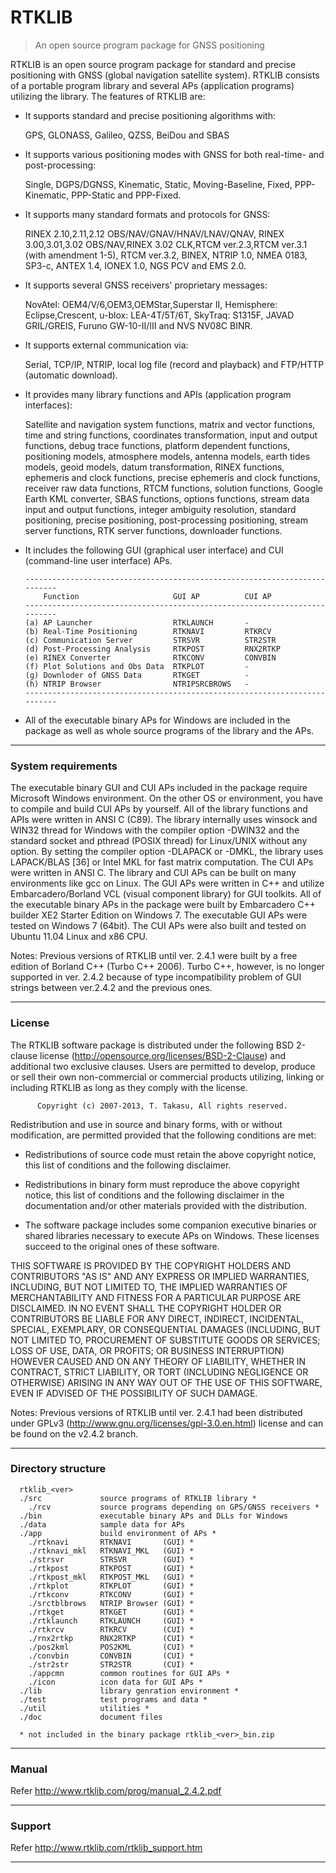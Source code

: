 #  RTKLIB
> An open source program package for GNSS positioning

RTKLIB is an open source program package for standard and precise positioning
with GNSS (global navigation satellite system). RTKLIB consists of a portable
program library and several APs (application programs) utilizing the library.
The features of RTKLIB are:

- It supports standard and precise positioning algorithms with:
    
    GPS, GLONASS, Galileo, QZSS, BeiDou and SBAS
    
- It supports various positioning modes with GNSS for both real-time- and
    post-processing:
    
    Single, DGPS/DGNSS, Kinematic, Static, Moving-Baseline, Fixed,
    PPP-Kinematic, PPP-Static and PPP-Fixed.
    
- It supports many standard formats and protocols for GNSS:
    
    RINEX 2.10,2.11,2.12 OBS/NAV/GNAV/HNAV/LNAV/QNAV, RINEX 3.00,3.01,3.02
    OBS/NAV,RINEX 3.02 CLK,RTCM ver.2.3,RTCM ver.3.1 (with amendment 1-5),
    RTCM ver.3.2, BINEX, NTRIP 1.0, NMEA 0183, SP3-c, ANTEX 1.4, IONEX 1.0,
    NGS PCV and EMS 2.0.
    
- It supports several GNSS receivers' proprietary messages:
    
    NovAtel: OEM4/V/6,OEM3,OEMStar,Superstar II, Hemisphere: Eclipse,Crescent,
    u-blox: LEA-4T/5T/6T, SkyTraq: S1315F, JAVAD GRIL/GREIS, Furuno
    GW-10-II/III and NVS NV08C BINR.
    
- It supports external communication via:
    
    Serial, TCP/IP, NTRIP, local log file (record and playback) and FTP/HTTP
    (automatic download).
    
- It provides many library functions and APIs (application program
    interfaces):
    
    Satellite and navigation system functions, matrix and vector functions,
    time and string functions, coordinates transformation, input and output
    functions, debug trace functions, platform dependent functions,
    positioning models, atmosphere models, antenna models, earth tides models,
    geoid models, datum transformation, RINEX functions, ephemeris and clock
    functions, precise ephemeris and clock functions, receiver raw data
    functions, RTCM functions, solution functions, Google Earth KML converter,
    SBAS functions, options functions, stream data input and output functions,
    integer ambiguity resolution, standard positioning, precise positioning,
    post-processing positioning, stream server functions, RTK server
    functions, downloader functions.
    
- It includes the following GUI (graphical user interface) and CUI
    (command-line user interface) APs.
    ```
    --------------------------------------------------------------------------
        Function                     GUI AP          CUI AP
    --------------------------------------------------------------------------
    (a) AP Launcher                  RTKLAUNCH       -
    (b) Real-Time Positioning        RTKNAVI         RTKRCV
    (c) Communication Server         STRSVR          STR2STR
    (d) Post-Processing Analysis     RTKPOST         RNX2RTKP
    (e) RINEX Converter              RTKCONV         CONVBIN
    (f) Plot Solutions and Obs Data  RTKPLOT         -
    (g) Downloder of GNSS Data       RTKGET          -
    (h) NTRIP Browser                NTRIPSRCBROWS   -
    --------------------------------------------------------------------------
    ```

- All of the executable binary APs for Windows are included in the package as
    well as whole source programs of the library and the APs.

--------------------------------------------------------------------------------

### System requirements

The executable binary GUI and CUI APs included in the package require Microsoft
Windows environment. On the other OS or environment, you have to compile and
build CUI APs by yourself.
All of the library functions and APIs were written in ANSI C (C89). The library
internally uses winsock and WIN32 thread for Windows with the compiler option
-DWIN32 and the standard socket and pthread (POSIX thread) for Linux/UNIX
without any option. By setting the compiler option -DLAPACK or -DMKL, the
library uses LAPACK/BLAS [36] or Intel MKL for fast matrix computation. The CUI
APs were written in ANSI C. The library and CUI APs can be built on many
environments like gcc on Linux. The GUI APs were written in C++ and utilize
Embarcadero/Borland VCL (visual component library) for GUI toolkits. All of the
executable binary APs in the package were built by Embarcadero C++ builder XE2
Starter Edition on Windows 7.
The executable GUI APs were tested on Windows 7 (64bit). The CUI APs were also
built and tested on Ubuntu 11.04 Linux and x86 CPU.

Notes:
Previous versions of RTKLIB until ver. 2.4.1 were built by a free edition of
Borland C++ (Turbo C++ 2006). Turbo C++, however, is no longer supported in
ver. 2.4.2 because of type incompatibility problem of GUI strings between
ver.2.4.2 and the previous ones.

--------------------------------------------------------------------------------

### License

The RTKLIB software package is distributed under the following BSD 2-clause
license (http://opensource.org/licenses/BSD-2-Clause) and additional two
exclusive clauses. Users are permitted to develop, produce or sell their own
non-commercial or commercial products utilizing, linking or including RTKLIB as
long as they comply with the license.

          Copyright (c) 2007-2013, T. Takasu, All rights reserved.

Redistribution and use in source and binary forms, with or without modification,
are permitted provided that the following conditions are met:

- Redistributions of source code must retain the above copyright notice, this
  list of conditions and the following disclaimer.

- Redistributions in binary form must reproduce the above copyright notice, this
  list of conditions and the following disclaimer in the documentation and/or
  other materials provided with the distribution.

- The software package includes some companion executive binaries or shared
  libraries necessary to execute APs on Windows. These licenses succeed to the
  original ones of these software. 

THIS SOFTWARE IS PROVIDED BY THE COPYRIGHT HOLDERS AND CONTRIBUTORS "AS IS"
AND ANY EXPRESS OR IMPLIED WARRANTIES, INCLUDING, BUT NOT LIMITED TO, THE
IMPLIED WARRANTIES OF MERCHANTABILITY AND FITNESS FOR A PARTICULAR PURPOSE
ARE DISCLAIMED. IN NO EVENT SHALL THE COPYRIGHT HOLDER OR CONTRIBUTORS BE
LIABLE FOR ANY DIRECT, INDIRECT, INCIDENTAL, SPECIAL, EXEMPLARY, OR
CONSEQUENTIAL DAMAGES (INCLUDING, BUT NOT LIMITED TO, PROCUREMENT OF SUBSTITUTE
GOODS OR SERVICES; LOSS OF USE, DATA, OR PROFITS; OR BUSINESS INTERRUPTION)
HOWEVER CAUSED AND ON ANY THEORY OF LIABILITY, WHETHER IN CONTRACT, STRICT
LIABILITY, OR TORT (INCLUDING NEGLIGENCE OR OTHERWISE) ARISING IN ANY WAY OUT OF
THE USE OF THIS SOFTWARE, EVEN IF ADVISED OF THE POSSIBILITY OF SUCH DAMAGE.

Notes:
Previous versions of RTKLIB until ver. 2.4.1 had been distributed under GPLv3
(http://www.gnu.org/licenses/gpl-3.0.en.html) license and can be found on the v2.4.2 branch.

--------------------------------------------------------------------------------

### Directory structure
```
  rtklib_<ver>
  ./src             source programs of RTKLIB library *
    ./rcv           source programs depending on GPS/GNSS receivers *
  ./bin             executable binary APs and DLLs for Windows
  ./data            sample data for APs
  ./app             build environment of APs *
    ./rtknavi       RTKNAVI       (GUI) *
    ./rtknavi_mkl   RTKNAVI_MKL   (GUI) *
    ./strsvr        STRSVR        (GUI) *
    ./rtkpost       RTKPOST       (GUI) *
    ./rtkpost_mkl   RTKPOST_MKL   (GUI) *
    ./rtkplot       RTKPLOT       (GUI) *
    ./rtkconv       RTKCONV       (GUI) *
    ./srctblbrows   NTRIP Browser (GUI) *
    ./rtkget        RTKGET        (GUI) *
    ./rtklaunch     RTKLAUNCH     (GUI) *
    ./rtkrcv        RTKRCV        (CUI) *
    ./rnx2rtkp      RNX2RTKP      (CUI) *
    ./pos2kml       POS2KML       (CUI) *
    ./convbin       CONVBIN       (CUI) *
    ./str2str       STR2STR       (CUI) *
    ./appcmn        common routines for GUI APs *
    ./icon          icon data for GUI APs *
  ./lib             library genration environment *
  ./test            test programs and data *
  ./util            utilities *
  ./doc             document files
  
  * not included in the binary package rtklib_<ver>_bin.zip
```
--------------------------------------------------------------------------------

### Manual
Refer http://www.rtklib.com/prog/manual_2.4.2.pdf

--------------------------------------------------------------------------------

### Support
Refer http://www.rtklib.com/rtklib_support.htm

--------------------------------------------------------------------------------
